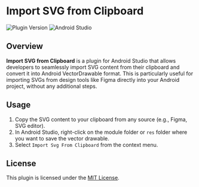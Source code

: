 # Import SVG from Clipboard

![Plugin Version](https://img.shields.io/badge/version-1.0.0-blue) ![Android Studio](https://img.shields.io/badge/Android%20Studio-plugin-green)

## Overview

**Import SVG from Clipboard** is a plugin for Android Studio that allows developers to seamlessly import SVG content from their clipboard and convert it into Android VectorDrawable format. This is particularly useful for importing SVGs from design tools like Figma directly into your Android project, without any additional steps.

## Usage

1. Copy the SVG content to your clipboard from any source (e.g., Figma, SVG editor).
2. In Android Studio, right-click on the module folder or `res` folder where you want to save the vector drawable.
3. Select `Import Svg From Clipboard` from the context menu.

## License

This plugin is licensed under the [MIT License](LICENSE).




